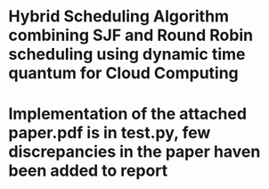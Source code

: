 # Hybrid Scheduling Algorithm combining SJF and Round Robin scheduling using dynamic time quantum for Cloud Computing 
# Implementation of the attached paper.pdf is in test.py, few discrepancies in the paper haven been added to report
